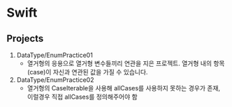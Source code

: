 # Swift

## Projects
1. DataType/EnumPractice01
   - 열거형의 응용으로 열거형 변수들끼리 연관을 지은 프로젝트. 열거형 내의 항목(case)이 자신과 연관된 값을 가질 수 있습니다.
2. DataType/EnumPractice02
   - 열거형의 CaseIterable을 사용해 allCases를 사용하지 못하는 경우가 존재, 이럴경우 직접 allCases를 정의해주어야 함